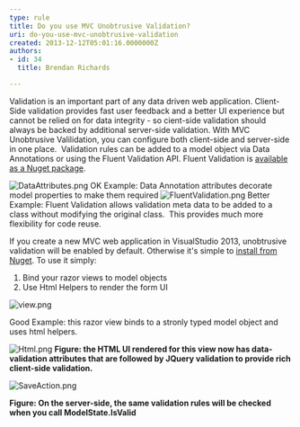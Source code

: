```yaml
---
type: rule
title: Do you use MVC Unobtrusive Validation?
uri: do-you-use-mvc-unobtrusive-validation
created: 2013-12-12T05:01:16.0000000Z
authors:
- id: 34
  title: Brendan Richards

---
```


 ​Validation is an important part of any data driven web application. Client-Side validation provides fast user feedback and a better UI experience but cannot be relied on for data integrity - so cient-side validation should always be backed by additional server-side validation.
With MVC Unobtrusive Valilidation, you can configure both client-side and server-side in one place.  
​Validation rules can be added to a model object via Data Annotations or using the Fluent Validation API. 
Fluent Validation is [available as a Nuget package](http&#58;//www.nuget.org/packages/FluentValidation/).

![DataAttributes.png](/PublishingImages/DataAttributes.png)
OK Example: Data Annotation attributes decorate model properties to make them required
![FluentValidation.png](/PublishingImages/FluentValidation.png)
Better Example: Fluent Validation allows validation meta data to be added to a class without modifying the original class.  This provides much more flexibility for code reuse.


If you create a new MVC web application in VisualStudio 2013, unobtrusive validation will be enabled by default. Otherwise it's simple to [install from Nuget​](http&#58;//www.nuget.org/packages/Microsoft.jQuery.Unobtrusive.Validation/). To use it simply:

1. Bind your razor views to model objects
2. Use Html Helpers to render the form UI​


![view.png](/PublishingImages/view.png)

Good Example: this razor view binds to a stronly typed model object and uses html helpers.



![Html.png](/PublishingImages/Html.png)
**Figure: the HTML UI rendered for this view now has data-validation attributes that are followed by JQuery validation to provide rich client-side validation.**




![SaveAction.png](/PublishingImages/SaveAction.png)


**Figure: On the server-side, the same validation rules will be checked when you call ModelState.IsValid**






